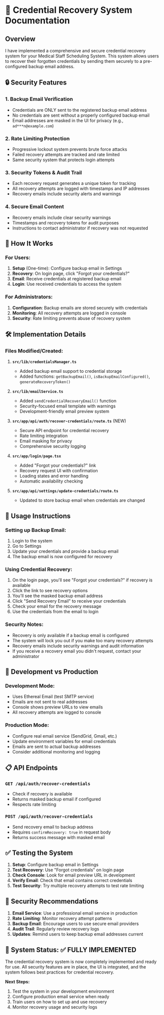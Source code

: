 # 🔐 Credential Recovery System Documentation

## Overview

I have implemented a comprehensive and secure credential recovery system for your Medical Staff Scheduling System. This system allows users to recover their forgotten credentials by sending them securely to a pre-configured backup email address.

## 🔒 Security Features

### 1. **Backup Email Verification**
- Credentials are ONLY sent to the registered backup email address
- No credentials are sent without a properly configured backup email
- Email addresses are masked in the UI for privacy (e.g., `ad***n@example.com`)

### 2. **Rate Limiting Protection**
- Progressive lockout system prevents brute force attacks
- Failed recovery attempts are tracked and rate limited
- Same security system that protects login attempts

### 3. **Security Tokens & Audit Trail**
- Each recovery request generates a unique token for tracking
- All recovery attempts are logged with timestamps and IP addresses
- Recovery emails include security alerts and warnings

### 4. **Secure Email Content**
- Recovery emails include clear security warnings
- Timestamps and recovery tokens for audit purposes
- Instructions to contact administrator if recovery was not requested

## 📧 How It Works

### For Users:
1. **Setup** (One-time): Configure backup email in Settings
2. **Recovery**: On login page, click "Forgot your credentials?"
3. **Email**: Receive credentials at registered backup email
4. **Login**: Use received credentials to access the system

### For Administrators:
1. **Configuration**: Backup emails are stored securely with credentials
2. **Monitoring**: All recovery attempts are logged in console
3. **Security**: Rate limiting prevents abuse of recovery system

## 🛠️ Implementation Details

### Files Modified/Created:

1. **`src/lib/credentialsManager.ts`**
   - Added backup email support to credential storage
   - Added functions: `getBackupEmail()`, `isBackupEmailConfigured()`, `generateRecoveryToken()`

2. **`src/lib/emailService.ts`**
   - Added `sendCredentialRecoveryEmail()` function
   - Security-focused email template with warnings
   - Development-friendly email preview system

3. **`src/app/api/auth/recover-credentials/route.ts`** (NEW)
   - Secure API endpoint for credential recovery
   - Rate limiting integration
   - Email masking for privacy
   - Comprehensive security logging

4. **`src/app/login/page.tsx`**
   - Added "Forgot your credentials?" link
   - Recovery request UI with confirmation
   - Loading states and error handling
   - Automatic availability checking

5. **`src/app/api/settings/update-credentials/route.ts`**
   - Updated to store backup email when credentials are changed

## 🎯 Usage Instructions

### Setting up Backup Email:
1. Login to the system
2. Go to Settings
3. Update your credentials and provide a backup email
4. The backup email is now configured for recovery

### Using Credential Recovery:
1. On the login page, you'll see "Forgot your credentials?" if recovery is available
2. Click the link to see recovery options
3. You'll see the masked backup email address
4. Click "Send Recovery Email" to receive your credentials
5. Check your email for the recovery message
6. Use the credentials from the email to login

### Security Notes:
- Recovery is only available if a backup email is configured
- The system will lock you out if you make too many recovery attempts
- Recovery emails include security warnings and audit information
- If you receive a recovery email you didn't request, contact your administrator

## 🔧 Development vs Production

### Development Mode:
- Uses Ethereal Email (test SMTP service)
- Emails are not sent to real addresses
- Console shows preview URLs to view emails
- All recovery attempts are logged to console

### Production Mode:
- Configure real email service (SendGrid, Gmail, etc.)
- Update environment variables for email credentials
- Emails are sent to actual backup addresses
- Consider additional monitoring and logging

## 📋 API Endpoints

### `GET /api/auth/recover-credentials`
- Check if recovery is available
- Returns masked backup email if configured
- Respects rate limiting

### `POST /api/auth/recover-credentials`
- Send recovery email to backup address
- Requires `confirmRecovery: true` in request body
- Returns success message with masked email

## ✅ Testing the System

1. **Setup**: Configure backup email in Settings
2. **Test Recovery**: Use "Forgot credentials" on login page
3. **Check Console**: Look for email preview URL in development
4. **Verify Email**: Check that email contains correct credentials
5. **Test Security**: Try multiple recovery attempts to test rate limiting

## 🚨 Security Recommendations

1. **Email Service**: Use a professional email service in production
2. **Rate Limiting**: Monitor recovery attempt patterns
3. **Backup Email**: Encourage users to use secure email providers
4. **Audit Trail**: Regularly review recovery logs
5. **Updates**: Remind users to keep backup email addresses current

## 🎉 System Status: ✅ FULLY IMPLEMENTED

The credential recovery system is now completely implemented and ready for use. All security features are in place, the UI is integrated, and the system follows best practices for credential recovery.

**Next Steps:**
1. Test the system in your development environment
2. Configure production email service when ready
3. Train users on how to set up and use recovery
4. Monitor recovery usage and security logs